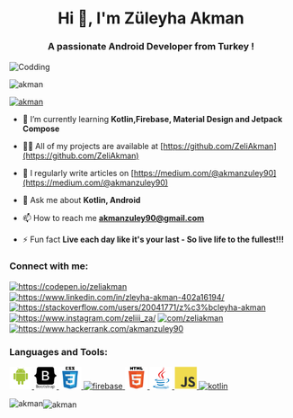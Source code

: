 <h1 align="center">Hi 👋, I'm Züleyha Akman</h1>
<h3 align="center">A passionate Android Developer from Turkey !</h3>
<img align="center" alt="Codding" width="400" src="https://i.imgur.com/7A5ZfPJ.gif">


<p align="left"> <img src="https://komarev.com/ghpvc/?username=akman&label=Profile%20views&color=0e75b6&style=flat" alt="akman" /> </p>

<p align="left"> <a href="https://github.com/ryo-ma/github-profile-trophy"><img src="https://github-profile-trophy.vercel.app/?username=akman" alt="akman" /></a> </p>

- 🌱 I’m currently learning **Kotlin,Firebase, Material Design and Jetpack Compose**

- 👨‍💻 All of my projects are available at [https://github.com/ZeliAkman](https://github.com/ZeliAkman)

- 📝 I regularly write articles on [https://medium.com/@akmanzuley90](https://medium.com/@akmanzuley90)

- 💬 Ask me about **Kotlin, Android**

- 📫 How to reach me **akmanzuley90@gmail.com**

- ⚡ Fun fact **Live each day like it's your last - So live life to the fullest!!!**

<h3 align="left">Connect with me:</h3>
<p align="left">
<a href="https://codepen.io/https://codepen.io/zeliakman" target="blank"><img align="center" src="https://raw.githubusercontent.com/rahuldkjain/github-profile-readme-generator/master/src/images/icons/Social/codepen.svg" alt="https://codepen.io/zeliakman" height="30" width="40" /></a>
<a href="https://linkedin.com/in/https://www.linkedin.com/in/zleyha-akman-402a16194/" target="blank"><img align="center" src="https://raw.githubusercontent.com/rahuldkjain/github-profile-readme-generator/master/src/images/icons/Social/linked-in-alt.svg" alt="https://www.linkedin.com/in/zleyha-akman-402a16194/" height="30" width="40" /></a>
<a href="https://stackoverflow.com/users/https://stackoverflow.com/users/20041771/z%c3%bcleyha-akman" target="blank"><img align="center" src="https://raw.githubusercontent.com/rahuldkjain/github-profile-readme-generator/master/src/images/icons/Social/stack-overflow.svg" alt="https://stackoverflow.com/users/20041771/z%c3%bcleyha-akman" height="30" width="40" /></a>
<a href="https://instagram.com/https://www.instagram.com/zeliii_za/" target="blank"><img align="center" src="https://raw.githubusercontent.com/rahuldkjain/github-profile-readme-generator/master/src/images/icons/Social/instagram.svg" alt="https://www.instagram.com/zeliii_za/" height="30" width="40" /></a>
<a href="https://medium.com/com/zeliakman" target="blank"><img align="center" src="https://raw.githubusercontent.com/rahuldkjain/github-profile-readme-generator/master/src/images/icons/Social/medium.svg" alt="com/zeliakman" height="30" width="40" /></a>
<a href="https://www.hackerrank.com/https://www.hackerrank.com/akmanzuley90" target="blank"><img align="center" src="https://raw.githubusercontent.com/rahuldkjain/github-profile-readme-generator/master/src/images/icons/Social/hackerrank.svg" alt="https://www.hackerrank.com/akmanzuley90" height="30" width="40" /></a>
</p>

<h3 align="left">Languages and Tools:</h3>
<p align="left"> <a href="https://developer.android.com" target="_blank" rel="noreferrer"> <img src="https://raw.githubusercontent.com/devicons/devicon/master/icons/android/android-original-wordmark.svg" alt="android" width="40" height="40"/> </a> <a href="https://getbootstrap.com" target="_blank" rel="noreferrer"> <img src="https://raw.githubusercontent.com/devicons/devicon/master/icons/bootstrap/bootstrap-plain-wordmark.svg" alt="bootstrap" width="40" height="40"/> </a> <a href="https://www.w3schools.com/css/" target="_blank" rel="noreferrer"> <img src="https://raw.githubusercontent.com/devicons/devicon/master/icons/css3/css3-original-wordmark.svg" alt="css3" width="40" height="40"/> </a> <a href="https://firebase.google.com/" target="_blank" rel="noreferrer"> <img src="https://www.vectorlogo.zone/logos/firebase/firebase-icon.svg" alt="firebase" width="40" height="40"/> </a> <a href="https://www.w3.org/html/" target="_blank" rel="noreferrer"> <img src="https://raw.githubusercontent.com/devicons/devicon/master/icons/html5/html5-original-wordmark.svg" alt="html5" width="40" height="40"/> </a> <a href="https://www.java.com" target="_blank" rel="noreferrer"> <img src="https://raw.githubusercontent.com/devicons/devicon/master/icons/java/java-original.svg" alt="java" width="40" height="40"/> </a> <a href="https://developer.mozilla.org/en-US/docs/Web/JavaScript" target="_blank" rel="noreferrer"> <img src="https://raw.githubusercontent.com/devicons/devicon/master/icons/javascript/javascript-original.svg" alt="javascript" width="40" height="40"/> </a> <a href="https://kotlinlang.org" target="_blank" rel="noreferrer"> <img src="https://www.vectorlogo.zone/logos/kotlinlang/kotlinlang-icon.svg" alt="kotlin" width="40" height="40"/> </a> </p>

<p><img align="left" src="https://github-readme-stats.vercel.app/api/top-langs?username=akman&show_icons=true&locale=en&layout=compact" alt="akman" /></p>


<p><img align="center" src="https://github-readme-streak-stats.herokuapp.com/?user=akman&" alt="akman" /></p>
